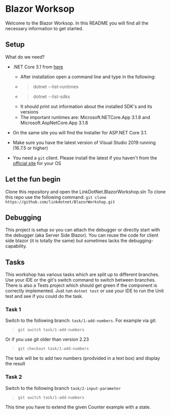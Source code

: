 
# Blazor Worksop
Welcome to the Blazor Worksop. In this README you will find all the necessary information to get started.

## Setup
What do we need?

 - .NET Core 3.1 from [here](https://dotnet.microsoft.com/download/dotnet-core/3.1)
	 - After installation open a command line and type in the following:
	 - > dotnet --list-runtimes
	 - > dotnet --list-sdks
	 - It should print out information about the installed SDK's and its versions
	 - The important runtimes are: Microsoft.NETCore.App 3.1.8 and Microsoft.AspNetCore.App 3.1.8

 - On the same site you will find the Installer for ASP.NET Core 3.1.
 - Make sure you have the latest version of Visual Studio 2019 running (16.7.5 or higher)
 - You need a `git` client. Please install the latest if you haven't from the [official site](https://git-scm.com/downloads) for your OS

## Let the fun begin
Clone this repository and open the LinkDotNet.BlazorWorkshop.sln
To clone this repo use the following command:
`git clone https://github.com/linkdotnet/BlazorWorkshop.git`

## Debugging
This project is setup so you can attach the debugger or directly start with the debugger (aka Server Side Blazor).
You can reuse the code for client side blazor (it is totally the same) but sometimes lacks the debugging-capability.

## Tasks
This workshop has various tasks which are split up to different branches.
Use your IDE or the git's switch command to switch between branches.
There is also a Tests project which should get green if the component is correctly implemented.
Just run `dotnet test` or use your IDE to run the Unit test and see if you could do the task.

### Task 1
Switch to the following branch: `task/1-add-numbers`.
For example via git:
> `git switch task/1-add-numbers`

Or if you use git older than version 2.23
> `git checkout task/1-add-numbers`

The task will be to add two numbers (prodvided in a text box) and display the result

### Task 2
Switch to the following branch `task/2-input-parameter`
> `git switch task/1-add-numbers`

This time you have to extend the given Counter example with a state.